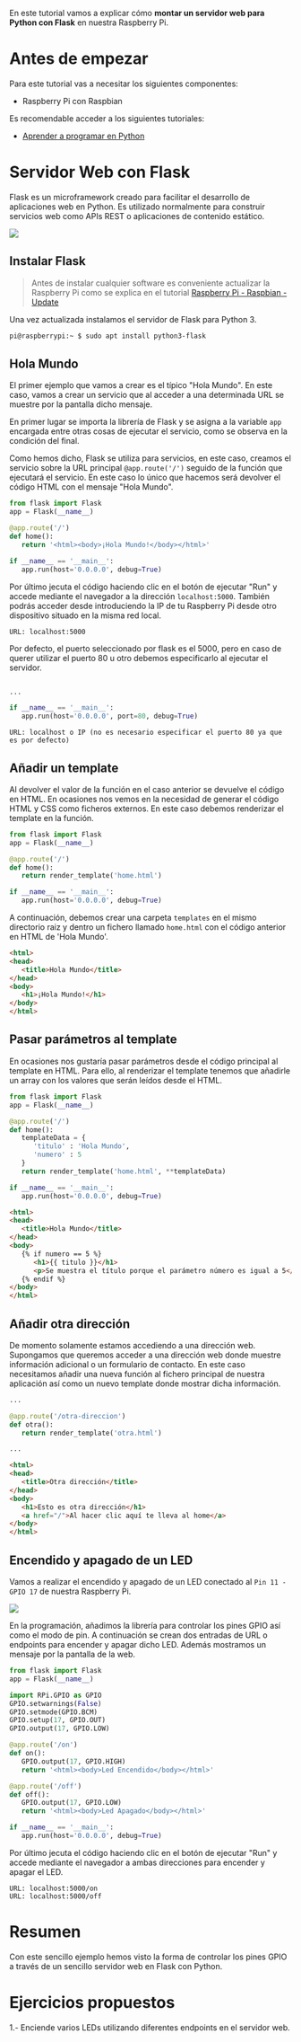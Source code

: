 En este tutorial vamos a explicar cómo **montar un servidor web para Python con Flask** en nuestra Raspberry Pi.

# Antes de empezar

Para este tutorial vas a necesitar los siguientes componentes:

- Raspberry Pi con Raspbian

Es recomendable acceder a los siguientes tutoriales:

- [Aprender a programar en Python](https://www.aprendeprogramando.es/cursos-online/python)

# Servidor Web con Flask

Flask es un microframework creado para facilitar el desarrollo de aplicaciones web en Python. Es utilizado normalmente para construir servicios web como APIs REST o aplicaciones de contenido estático.

![](img/flask.png)

## Instalar Flask

> Antes de instalar cualquier software es conveniente actualizar la Raspberry Pi como se explica en el tutorial [Raspberry Pi - Raspbian - Update](raspberry_pi-raspbian-update)

Una vez actualizada instalamos el servidor de Flask para Python 3.

```sh
pi@raspberrypi:~ $ sudo apt install python3-flask
```

## Hola Mundo

El primer ejemplo que vamos a crear es el típico "Hola Mundo". En este caso, vamos a crear un servicio que al acceder a una determinada URL se muestre por la pantalla dicho mensaje.

En primer lugar se importa la librería de Flask y se asigna a la variable `app` encargada entre otras cosas de ejecutar el servicio, como se observa en la condición del final.

Como hemos dicho, Flask se utiliza para servicios, en este caso, creamos el servicio sobre la URL principal `@app.route('/')` seguido de la función que ejecutará el servicio. En este caso lo único que hacemos será devolver el código HTML con el mensaje "Hola Mundo".

```python
from flask import Flask
app = Flask(__name__)

@app.route('/')
def home():
   return '<html><body>¡Hola Mundo!</body></html>'

if __name__ == '__main__':
   app.run(host='0.0.0.0', debug=True)
```

Por último jecuta el código haciendo clic en el botón de ejecutar "Run" y accede mediante el navegador a la dirección `localhost:5000`. También podrás acceder desde introduciendo la IP de tu Raspberry Pi desde otro dispositivo situado en la misma red local.

```
URL: localhost:5000
```

Por defecto, el puerto seleccionado por flask es el 5000, pero en caso de querer utilizar el puerto 80 u otro debemos especificarlo al ejecutar el servidor.

```python

...

if __name__ == '__main__':
   app.run(host='0.0.0.0', port=80, debug=True)
```

```
URL: localhost o IP (no es necesario especificar el puerto 80 ya que es por defecto)
```

## Añadir un template

Al devolver el valor de la función en el caso anterior se devuelve el código en HTML. En ocasiones nos vemos en la necesidad de generar el código HTML y CSS como ficheros externos. En este caso debemos renderizar el template en la función.

```python
from flask import Flask
app = Flask(__name__)

@app.route('/')
def home():
   return render_template('home.html')

if __name__ == '__main__':
   app.run(host='0.0.0.0', debug=True)
```

A continuación, debemos crear una carpeta `templates` en el mismo directorio raiz y dentro un fichero llamado `home.html` con el código anterior en HTML de 'Hola Mundo'.

```html
<html>
<head>
   <title>Hola Mundo</title>
</head>
<body>
   <h1>¡Hola Mundo!</h1>
</body>
</html>
```

## Pasar parámetros al template

En ocasiones nos gustaría pasar parámetros desde el código principal al template en HTML. Para ello, al renderizar el template tenemos que añadirle un array con los valores que serán leídos desde el HTML.

```python
from flask import Flask
app = Flask(__name__)

@app.route('/')
def home():
   templateData = {
      'titulo' : 'Hola Mundo',
      'numero' : 5
   }
   return render_template('home.html', **templateData)

if __name__ == '__main__':
   app.run(host='0.0.0.0', debug=True)
```

```html
<html>
<head>
   <title>Hola Mundo</title>
</head>
<body>
   {% if numero == 5 %}
      <h1>{{ titulo }}</h1>
      <p>Se muestra el título porque el parámetro número es igual a 5</p>
   {% endif %}
</body>
</html>
```


## Añadir otra dirección

De momento solamente estamos accediendo a una dirección web. Supongamos que queremos acceder a una dirección web donde muestre información adicional o un formulario de contacto. En este caso necesitamos añadir una nueva función al fichero principal de nuestra aplicación así como un nuevo template donde mostrar dicha información.

```python
...

@app.route('/otra-direccion')
def otra():
   return render_template('otra.html')

...
```

```html
<html>
<head>
   <title>Otra dirección</title>
</head>
<body>
   <h1>Esto es otra dirección</h1>
   <a href="/">Al hacer clic aquí te lleva al home</a>
</body>
</html>
```

## Encendido y apagado de un LED

Vamos a realizar el encendido y apagado de un LED conectado al `Pin 11 - GPIO 17` de nuestra Raspberry Pi.

![](img/led-fritzing.png)

En la programación, añadimos la librería para controlar los pines GPIO así como el modo de pin. A continuación se crean dos entradas de URL o endpoints para encender y apagar dicho LED. Además mostramos un mensaje por la pantalla de la web.

```python
from flask import Flask
app = Flask(__name__)

import RPi.GPIO as GPIO
GPIO.setwarnings(False)
GPIO.setmode(GPIO.BCM)
GPIO.setup(17, GPIO.OUT)
GPIO.output(17, GPIO.LOW)

@app.route('/on')
def on():
   GPIO.output(17, GPIO.HIGH)
   return '<html><body>Led Encendido</body></html>'

@app.route('/off')
def off():
   GPIO.output(17, GPIO.LOW)
   return '<html><body>Led Apagado</body></html>'

if __name__ == '__main__':
   app.run(host='0.0.0.0', debug=True)
```

Por último jecuta el código haciendo clic en el botón de ejecutar "Run" y accede mediante el navegador a ambas direcciones para encender y apagar el LED.

```
URL: localhost:5000/on
URL: localhost:5000/off
```


# Resumen

Con este sencillo ejemplo hemos visto la forma de controlar los pines GPIO a través de un sencillo servidor web en Flask con Python.

# Ejercicios propuestos

1.- Enciende varios LEDs utilizando diferentes endpoints en el servidor web.
